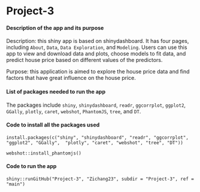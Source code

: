# Project-3

#### Description of the app and its purpose

Description: this shiny app is based on shinydashboard. It has four pages, including `About`, `Data`, `Data Exploration`, and `Modeling`. Users can use this app to view and download data and plots, choose models to fit data, and predict house price based on different values of the predictors.

Purpose: this application is aimed to explore the house price data and find factors that have great influence on the house price.

#### List of packages needed to run the app
The packages include `shiny`, `shinydashboard`, `readr`, `ggcorrplot`, `ggplot2`, `GGally`, `plotly`, `caret`, `webshot`, `PhantomJS`, `tree`, and `DT`.

#### Code to install all the packages used
`install.packages(c("shiny", "shinydashboard", "readr", "ggcorrplot", "ggplot2", "GGally",  "plotly", "caret", "webshot", "tree", "DT"))`

`webshot::install_phantomjs()`

#### Code to run the app
`shiny::runGitHub("Project-3", "Zichang23", subdir = "Project-3", ref = "main")`

